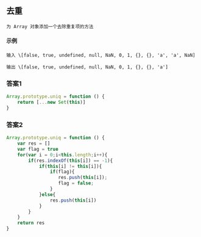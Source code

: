 ## 去重
    为 Array 对象添加一个去除重复项的方法
#### 示例
    输入 \[false, true, undefined, null, NaN, 0, 1, {}, {}, 'a', 'a', NaN]

    输出 \[false, true, undefined, null, NaN, 0, 1, {}, {}, 'a']
### 答案1  
```  javascript
Array.prototype.uniq = function () {
    return [...new Set(this)]
}
```

### 答案2  
```  javascript
Array.prototype.uniq = function () {
    var res = []
    var flag = true
    for(var i = 0;i<this.length;i++){
        if(res.indexOf(this[i]) == -1){
            if(this[i] != this[i]){
                if(flag){
                   res.push(this[i]);
                   flag = false;
                }
            }else{
                res.push(this[i])
            }
        }
    }
    return res
}
```